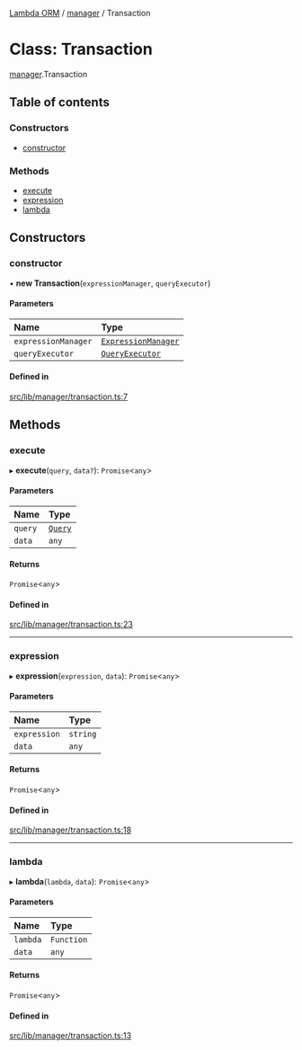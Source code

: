 [Lambda ORM](../README.md) / [manager](../modules/manager.md) / Transaction

# Class: Transaction

[manager](../modules/manager.md).Transaction

## Table of contents

### Constructors

- [constructor](manager.Transaction.md#constructor)

### Methods

- [execute](manager.Transaction.md#execute)
- [expression](manager.Transaction.md#expression)
- [lambda](manager.Transaction.md#lambda)

## Constructors

### constructor

• **new Transaction**(`expressionManager`, `queryExecutor`)

#### Parameters

| Name | Type |
| :------ | :------ |
| `expressionManager` | [`ExpressionManager`](manager.ExpressionManager.md) |
| `queryExecutor` | [`QueryExecutor`](manager.QueryExecutor.md) |

#### Defined in

[src/lib/manager/transaction.ts:7](https://github.com/FlavioLionelRita/lambdaorm/blob/baac5cd/src/lib/manager/transaction.ts#L7)

## Methods

### execute

▸ **execute**(`query`, `data?`): `Promise`<`any`\>

#### Parameters

| Name | Type |
| :------ | :------ |
| `query` | [`Query`](model.Query.md) |
| `data` | `any` |

#### Returns

`Promise`<`any`\>

#### Defined in

[src/lib/manager/transaction.ts:23](https://github.com/FlavioLionelRita/lambdaorm/blob/baac5cd/src/lib/manager/transaction.ts#L23)

___

### expression

▸ **expression**(`expression`, `data`): `Promise`<`any`\>

#### Parameters

| Name | Type |
| :------ | :------ |
| `expression` | `string` |
| `data` | `any` |

#### Returns

`Promise`<`any`\>

#### Defined in

[src/lib/manager/transaction.ts:18](https://github.com/FlavioLionelRita/lambdaorm/blob/baac5cd/src/lib/manager/transaction.ts#L18)

___

### lambda

▸ **lambda**(`lambda`, `data`): `Promise`<`any`\>

#### Parameters

| Name | Type |
| :------ | :------ |
| `lambda` | `Function` |
| `data` | `any` |

#### Returns

`Promise`<`any`\>

#### Defined in

[src/lib/manager/transaction.ts:13](https://github.com/FlavioLionelRita/lambdaorm/blob/baac5cd/src/lib/manager/transaction.ts#L13)
